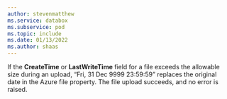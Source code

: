 ```yaml
---
author: stevenmatthew
ms.service: databox  
ms.subservice: pod
ms.topic: include
ms.date: 01/13/2022
ms.author: shaas
---
```


If the **CreateTime** or **LastWriteTime** field for a file exceeds the allowable size during an upload, “Fri, 31 Dec 9999 23:59:59” replaces the original date in the Azure file property. The file upload succeeds, and no error is raised.

